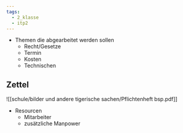 ```yaml
---
tags:
  - 2_klasse
  - itp2
---
```


- Themen die abgearbeitet werden sollen
	- Recht/Gesetze
	- Termin 
	- Kosten
	- Technischen


## Zettel
![[schule/bilder und andere tigerische sachen/Pflichtenheft bsp.pdf]]


- Resourcen
	- Mitarbeiter
	- zusätzliche Manpower

